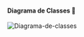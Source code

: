 #### Diagrama de Classes 🚀
![Diagrama-de-classes](https://github.com/user-attachments/assets/14feab4b-2d72-401d-8245-e3f7152239a7)
